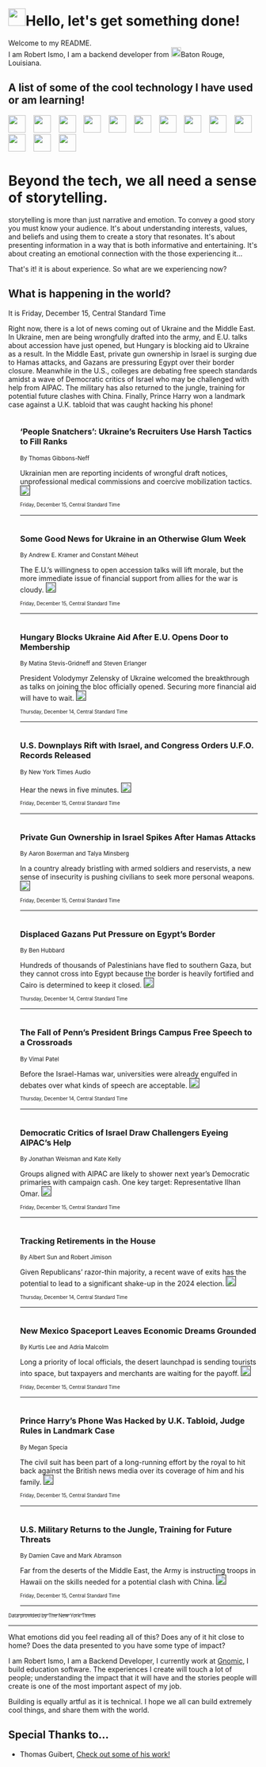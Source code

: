 <h1><img src="https://emojis.slackmojis.com/emojis/images/1643514375/3493/hot-coffee.gif?1643514375" width="35"/>Hello, let's get something done!</h1>

<p>Welcome to my README.<br/>
I am Robert Ismo, I am a backend developer from <img src="https://emojis.slackmojis.com/emojis/images/1638395689/50435/moulin_rouge.png?1638395689" width="20"/>Baton Rouge, Louisiana.</p>
<h2>A list of some of the cool technology I have used or am learning!</h2>
<p>
<img src="https://emojis.slackmojis.com/emojis/images/1643516091/21142/meow_bongotap.gif?1643516091" width="35" alt="">
<img src="https://img.shields.io/badge/Favorite%20Frontend%20Framework-SvelteKit-f83903" alt="">
<img src="https://img.shields.io/badge/Second%20Favorite-Vue-40b581" alt="">
<img src="https://img.shields.io/badge/Most%20Used%20Runtime-Nodejs-78b061" alt="">
<img src="https://emojis.slackmojis.com/emojis/images/1643517416/34482/fire.gif?1643517416" width="35" alt="">
<img src="https://img.shields.io/badge/Javascript%20But%20Better-Typescript-0078ca" alt="">
<img src="https://img.shields.io/badge/Favorite%20Language-Elixir-3e244d" alt="">
<img src="https://img.shields.io/badge/Containerize%20Everything-Docker-6ac9ef" alt="">
<img src="https://emojis.slackmojis.com/emojis/images/1643514596/5999/meow_party.gif?1643514596" width="35" alt="">
<img src="https://img.shields.io/badge/API%20Love%20Language-Graphql-de32a5" alt="">
<img src="https://img.shields.io/badge/Our%20Favorite%20Version%20Controller-Git-e94f33" alt="">
<img src="https://img.shields.io/badge/Favorite%20Database-Redis-d42d1d" alt="">
<img src="https://emojis.slackmojis.com/emojis/images/1643514559/5584/deployparrot.gif?1643514559" width="35" alt="">
<img src="https://img.shields.io/badge/Container%20Interstate-RabbitMQ-f66200" alt="">
<img src="https://img.shields.io/badge/Gotta%20Learn-Kubernetes-316adf" alt="">
<img src="https://img.shields.io/badge/Really%20Mature%20Now-WASM-654fef" alt="">
<img src="https://emojis.slackmojis.com/emojis/images/1666642497/61942/dance_vibe.gif?1666642497" width="35" alt="">
<img src="https://img.shields.io/badge/For%20My%20M1-ARM64-657d96" alt="">
<img src="https://img.shields.io/badge/Loving%20This%20So%20Much-TailwindCSS-17bcb5" alt="">
<img src="https://img.shields.io/badge/Cool%20Build%20Tool-Vite-f9cb24" alt="">
<img src="https://emojis.slackmojis.com/emojis/images/1669231376/62819/working-on-it.gif?1669231376" width="35" alt="">
<img src="https://img.shields.io/badge/Fun%20and%20Easy%20Database-MongoDB-5f8c49" alt="">
<img src="https://img.shields.io/badge/JS%20Life%20Support-NPM-c73737" alt="">
<img src="https://img.shields.io/badge/I%20Liked%20It-DynamoDB-0073b9" alt="">
<img src="https://emojis.slackmojis.com/emojis/images/1643514045/46/question.gif?1643514045" width="35" alt="">
<img src="https://img.shields.io/badge/cool-React-60d6f9" alt="">
<img src="https://img.shields.io/badge/Future%20Big%20Project-Lambda-f37e00" alt="">
<img src="https://img.shields.io/badge/NPM%20But%20Better-PNPM-f1aa07" alt="">
<img src="https://emojis.slackmojis.com/emojis/images/1643514943/9662/fbwow.gif?1643514943" width="35" alt="">
<img src="https://img.shields.io/badge/First%20Language-C-662079" alt="">
<img src="https://img.shields.io/badge/Where%20I%20Deploy%20Frontend-Vercel-000000" alt="">
<img src="https://img.shields.io/badge/Who%20Does%20not%20Want%20an%20App-Swift-f9492a" alt="">
<img src="https://emojis.slackmojis.com/emojis/images/1643514058/151/javascript.png?1643514058" width="35" alt="">
<img src="https://img.shields.io/badge/cool-Python-fbd542" alt="">
<img src="https://img.shields.io/badge/Favorite%20Something-Stripe-656cdc" alt="">
<img src="https://img.shields.io/badge/Of%20Course-HTML5-ed6327" alt="">
<img src="https://emojis.slackmojis.com/emojis/images/1660415405/60731/bomb.gif?1660415405" width="35" alt="">
<img src="https://img.shields.io/badge/hate-CSS-2964ec" alt="">
<img src="https://img.shields.io/badge/Learning-CircleCI-141215" alt="">
<img src="https://img.shields.io/badge/Learning-Rust-fbbb3b" alt="">
<img src="https://emojis.slackmojis.com/emojis/images/1660415397/60712/writing-hand.gif?1660415397" width="35" alt="">
<img src="https://img.shields.io/badge/Dev%20Browser%20of%20Choice-Firefox-cc4e26" alt="">
<img src="https://img.shields.io/badge/Recoverying%20From%20Windows-UNIX-1781e3" alt="">
<img src="https://img.shields.io/badge/LOVE-LogSeq-90c1c2" alt="">
<img src="https://emojis.slackmojis.com/emojis/images/1643514066/223/kirby.gif?1643514066" width="35" alt="">
<img src="https://img.shields.io/badge/Daily%20Driver-MacOS-e6e6e8" alt="">
<img src="https://img.shields.io/badge/Git%20Server-Github-000000" alt="">
<img src="https://img.shields.io/badge/enjoyable-EC2-f17428" alt="">
<img src="https://emojis.slackmojis.com/emojis/images/1643514239/2069/excited.gif?1643514239" width="35" alt="">
</p>
<h1>Beyond the tech, we all need a sense of storytelling.</h1>
<p>storytelling is more than just narrative and emotion. To convey a good story you must know your audience. It's about understanding interests, values, and beliefs and using them to create a story that resonates. It's about presenting information in a way that is both informative and entertaining. It's about creating an emotional connection with the those experiencing it...</p>
<p>That's it! it is about experience. So what are we experiencing now?</p>
<h2>What is happening in the world?</h2>
<p>It is Friday, December 15, Central Standard Time</p>
<p>
Right now, there is a lot of news coming out of Ukraine and the Middle East. In Ukraine, men are being wrongfully drafted into the army, and E.U. talks about accession have just opened, but Hungary is blocking aid to Ukraine as a result. In the Middle East, private gun ownership in Israel is surging due to Hamas attacks, and Gazans are pressuring Egypt over their border closure. Meanwhile in the U.S., colleges are debating free speech standards amidst a wave of Democratic critics of Israel who may be challenged with help from AIPAC. The military has also returned to the jungle, training for potential future clashes with China. Finally, Prince Harry won a landmark case against a U.K. tabloid that was caught hacking his phone!</p>
<ol>
<img src="https://img.shields.io/badge/-world-blue" alt="">
<h3>‘People Snatchers’: Ukraine’s Recruiters Use Harsh Tactics to Fill Ranks</h3>
<sub>By Thomas Gibbons-Neff</sub>
<p>Ukrainian men are reporting incidents of wrongful draft notices, unprofessional medical commissions and coercive mobilization tactics.  <a href=""><img src="https://developer.nytimes.com/files/poweredby_nytimes_30b.png?v=1583354208352" height="20"></a></p>
<sub><sub>Friday, December 15, Central Standard Time</sub></sub>
<hr/>
<img src="https://img.shields.io/badge/-world-blue" alt="">
<h3>Some Good News for Ukraine in an Otherwise Glum Week</h3>
<sub>By Andrew E. Kramer and Constant Méheut</sub>
<p>The E.U.’s willingness to open accession talks will lift morale, but the more immediate issue of financial support from allies for the war is cloudy.  <a href=""><img src="https://developer.nytimes.com/files/poweredby_nytimes_30b.png?v=1583354208352" height="20"></a></p>
<sub><sub>Friday, December 15, Central Standard Time</sub></sub>
<hr/>
<img src="https://img.shields.io/badge/-world-blue" alt="">
<h3>Hungary Blocks Ukraine Aid After E.U. Opens Door to Membership</h3>
<sub>By Matina Stevis-Gridneff and Steven Erlanger</sub>
<p>President Volodymyr Zelensky of Ukraine welcomed the breakthrough as talks on joining the bloc officially opened. Securing more financial aid will have to wait.  <a href=""><img src="https://developer.nytimes.com/files/poweredby_nytimes_30b.png?v=1583354208352" height="20"></a></p>
<sub><sub>Thursday, December 14, Central Standard Time</sub></sub>
<hr/>
<img src="https://img.shields.io/badge/-podcasts-blue" alt="">
<h3>U.S. Downplays Rift with Israel, and Congress Orders U.F.O. Records Released</h3>
<sub>By New York Times Audio</sub>
<p>Hear the news in five minutes.  <a href=""><img src="https://developer.nytimes.com/files/poweredby_nytimes_30b.png?v=1583354208352" height="20"></a></p>
<sub><sub>Friday, December 15, Central Standard Time</sub></sub>
<hr/>
<img src="https://img.shields.io/badge/-world-blue" alt="">
<h3>Private Gun Ownership in Israel Spikes After Hamas Attacks</h3>
<sub>By Aaron Boxerman and Talya Minsberg</sub>
<p>In a country already bristling with armed soldiers and reservists, a new sense of insecurity is pushing civilians to seek more personal weapons.  <a href=""><img src="https://developer.nytimes.com/files/poweredby_nytimes_30b.png?v=1583354208352" height="20"></a></p>
<sub><sub>Friday, December 15, Central Standard Time</sub></sub>
<hr/>
<img src="https://img.shields.io/badge/-world-blue" alt="">
<h3>Displaced Gazans Put Pressure on Egypt’s Border</h3>
<sub>By Ben Hubbard</sub>
<p>Hundreds of thousands of Palestinians have fled to southern Gaza, but they cannot cross into Egypt because the border is heavily fortified and Cairo is determined to keep it closed.  <a href=""><img src="https://developer.nytimes.com/files/poweredby_nytimes_30b.png?v=1583354208352" height="20"></a></p>
<sub><sub>Thursday, December 14, Central Standard Time</sub></sub>
<hr/>
<img src="https://img.shields.io/badge/-us-blue" alt="">
<h3>The Fall of Penn’s President Brings Campus Free Speech to a Crossroads</h3>
<sub>By Vimal Patel</sub>
<p>Before the Israel-Hamas war, universities were already engulfed in debates over what kinds of speech are acceptable.  <a href=""><img src="https://developer.nytimes.com/files/poweredby_nytimes_30b.png?v=1583354208352" height="20"></a></p>
<sub><sub>Thursday, December 14, Central Standard Time</sub></sub>
<hr/>
<img src="https://img.shields.io/badge/-us-blue" alt="">
<h3>Democratic Critics of Israel Draw Challengers Eyeing AIPAC’s Help</h3>
<sub>By Jonathan Weisman and Kate Kelly</sub>
<p>Groups aligned with AIPAC are likely to shower next year’s Democratic primaries with campaign cash. One key target: Representative Ilhan Omar.  <a href=""><img src="https://developer.nytimes.com/files/poweredby_nytimes_30b.png?v=1583354208352" height="20"></a></p>
<sub><sub>Friday, December 15, Central Standard Time</sub></sub>
<hr/>
<img src="https://img.shields.io/badge/-us-blue" alt="">
<h3>Tracking Retirements in the House</h3>
<sub>By Albert Sun and Robert Jimison</sub>
<p>Given Republicans’ razor-thin majority, a recent wave of exits has the potential to lead to a significant shake-up in the 2024 election.  <a href=""><img src="https://developer.nytimes.com/files/poweredby_nytimes_30b.png?v=1583354208352" height="20"></a></p>
<sub><sub>Thursday, December 14, Central Standard Time</sub></sub>
<hr/>
<img src="https://img.shields.io/badge/-business-blue" alt="">
<h3>New Mexico Spaceport Leaves Economic Dreams Grounded</h3>
<sub>By Kurtis Lee and Adria Malcolm</sub>
<p>Long a priority of local officials, the desert launchpad is sending tourists into space, but taxpayers and merchants are waiting for the payoff.  <a href=""><img src="https://developer.nytimes.com/files/poweredby_nytimes_30b.png?v=1583354208352" height="20"></a></p>
<sub><sub>Friday, December 15, Central Standard Time</sub></sub>
<hr/>
<img src="https://img.shields.io/badge/-world-blue" alt="">
<h3>Prince Harry’s Phone Was Hacked by U.K. Tabloid, Judge Rules in Landmark Case</h3>
<sub>By Megan Specia</sub>
<p>The civil suit has been part of a long-running effort by the royal to hit back against the British news media over its coverage of him and his family.  <a href=""><img src="https://developer.nytimes.com/files/poweredby_nytimes_30b.png?v=1583354208352" height="20"></a></p>
<sub><sub>Friday, December 15, Central Standard Time</sub></sub>
<hr/>
<img src="https://img.shields.io/badge/-world-blue" alt="">
<h3>U.S. Military Returns to the Jungle, Training for Future Threats</h3>
<sub>By Damien Cave and Mark Abramson</sub>
<p>Far from the deserts of the Middle East, the Army is instructing troops in Hawaii on the skills needed for a potential clash with China.  <a href=""><img src="https://developer.nytimes.com/files/poweredby_nytimes_30b.png?v=1583354208352" height="20"></a></p>
<sub><sub>Friday, December 15, Central Standard Time</sub></sub>
<hr/>
</ol>
<a href="https://developer.nytimes.com"><sub><sub>Data provided by The New York Times</sub></sub></a>
<hr/>
<p>What emotions did you feel reading all of this? Does any of it hit close to home? Does the data presented to you have some type of impact?</p>
<p>I am Robert Ismo, I am a Backend Developer, I currently work at <a href="https://gnomic.education/">Gnomic</a>, I build education software. The experiences I create will touch a lot of people; understanding the impact that it will have and the stories people will create is one of the most important aspect of my job.</p>
<p>Building is equally artful as it is technical. I hope we all can build extremely cool things, and share them with the world.</p>
<h2>Special Thanks to...</h2>
<ul>
<li>Thomas Guibert, <a href="https://github.com/thmsgbrt/thmsgbrt">Check out some of his work!</a></li>
</ul>